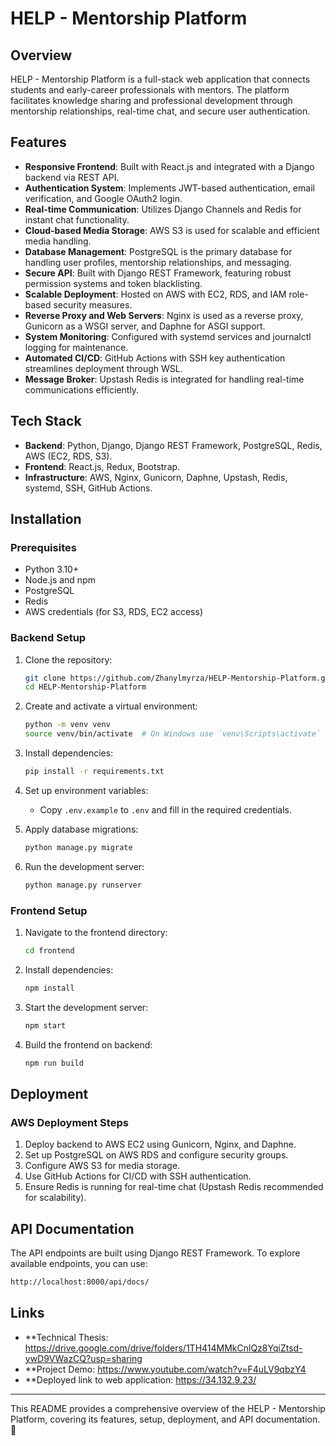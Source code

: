 # HELP - Mentorship Platform

## Overview
HELP - Mentorship Platform is a full-stack web application that connects students and early-career professionals with mentors. The platform facilitates knowledge sharing and professional development through mentorship relationships, real-time chat, and secure user authentication.

## Features
- **Responsive Frontend**: Built with React.js and integrated with a Django backend via REST API.
- **Authentication System**: Implements JWT-based authentication, email verification, and Google OAuth2 login.
- **Real-time Communication**: Utilizes Django Channels and Redis for instant chat functionality.
- **Cloud-based Media Storage**: AWS S3 is used for scalable and efficient media handling.
- **Database Management**: PostgreSQL is the primary database for handling user profiles, mentorship relationships, and messaging.
- **Secure API**: Built with Django REST Framework, featuring robust permission systems and token blacklisting.
- **Scalable Deployment**: Hosted on AWS with EC2, RDS, and IAM role-based security measures.
- **Reverse Proxy and Web Servers**: Nginx is used as a reverse proxy, Gunicorn as a WSGI server, and Daphne for ASGI support.
- **System Monitoring**: Configured with systemd services and journalctl logging for maintenance.
- **Automated CI/CD**: GitHub Actions with SSH key authentication streamlines deployment through WSL.
- **Message Broker**: Upstash Redis is integrated for handling real-time communications efficiently.

## Tech Stack
- **Backend**: Python, Django, Django REST Framework, PostgreSQL, Redis, AWS (EC2, RDS, S3).
- **Frontend**: React.js, Redux, Bootstrap.
- **Infrastructure**: AWS, Nginx, Gunicorn, Daphne, Upstash, Redis, systemd, SSH, GitHub Actions.

## Installation
### Prerequisites
- Python 3.10+
- Node.js and npm
- PostgreSQL
- Redis
- AWS credentials (for S3, RDS, EC2 access)

### Backend Setup
1. Clone the repository:
   ```sh
   git clone https://github.com/Zhanylmyrza/HELP-Mentorship-Platform.git
   cd HELP-Mentorship-Platform
   ```
2. Create and activate a virtual environment:
   ```sh
   python -m venv venv
   source venv/bin/activate  # On Windows use `venv\Scripts\activate`
   ```
3. Install dependencies:
   ```sh
   pip install -r requirements.txt
   ```
4. Set up environment variables:
   - Copy `.env.example` to `.env` and fill in the required credentials.

5. Apply database migrations:
   ```sh
   python manage.py migrate
   ```
6. Run the development server:
   ```sh
   python manage.py runserver
   ```

### Frontend Setup
1. Navigate to the frontend directory:
   ```sh
   cd frontend
   ```
2. Install dependencies:
   ```sh
   npm install
   ```
3. Start the development server:
   ```sh
   npm start
   ```
4. Build the frontend on backend:
   ```sh
   npm run build
   ```
   

## Deployment
### AWS Deployment Steps
1. Deploy backend to AWS EC2 using Gunicorn, Nginx, and Daphne.
2. Set up PostgreSQL on AWS RDS and configure security groups.
3. Configure AWS S3 for media storage.
4. Use GitHub Actions for CI/CD with SSH authentication.
5. Ensure Redis is running for real-time chat (Upstash Redis recommended for scalability).

## API Documentation
The API endpoints are built using Django REST Framework. To explore available endpoints, you can use:
```sh
http://localhost:8000/api/docs/
```

## Links

- **Technical Thesis: https://drive.google.com/drive/folders/1TH414MMkCnlQz8YqiZtsd-ywD9VWazCQ?usp=sharing
- **Project Demo: https://www.youtube.com/watch?v=F4uLV9qbzY4
- **Deployed link to web application: https://34.132.9.23/


---
This README provides a comprehensive overview of the HELP - Mentorship Platform, covering its features, setup, deployment, and API documentation. 🚀

